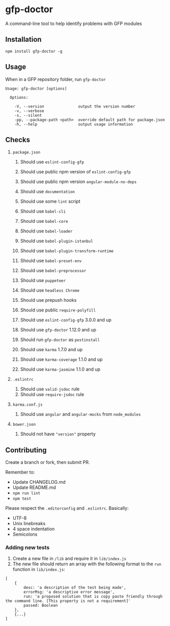 # gfp-doctor

A command-line tool to help identify problems with GFP modules

## Installation

```
npm install gfp-doctor -g
```

## Usage

When in a GFP repository folder, run `gfp-doctor`

```
Usage: gfp-doctor [options]

  Options:

    -V, --version               output the version number
    -v, --verbose
    -s, --silent
    -pp, --package-path <path>  override default path for package.json
    -h, --help                  output usage information
```

## Checks

1. `package.json`

    1. Should use `eslint-config-gfp`
    1. Should use public npm version of `eslint-config-gfp`
    1. Should use public npm version `angular-module-no-deps`
    1. Should use `documentation`
    1. Should use some `lint` script

    1. Should use `babel-cli`
    1. Should use `babel-core`
    1. Should use `babel-loader`
    1. Should use `babel-plugin-istanbul`
    1. Should use `babel-plugin-transform-runtime`
    1. Should use `babel-preset-env`
    1. Should use `babel-preprocessor`

    1. Should use `puppeteer`
    1. Should use `headless Chrome`

    1. Should use prepush hooks
    1. Should use public `require-polyfill`
    1. Should use `eslint-config-gfp` 3.0.0 and up
    1. Should use `gfp-doctor` 1.12.0 and up
    1. Should run `gfp-doctor` as `postinstall`
    1. Should use `karma` 1.7.0 and up
    1. Should use `karma-coverage` 1.1.0 and up
    1. Should use `karma-jasmine` 1.1.0 and up

1. `.eslintrc`
    1. Should use `valid-jsdoc` rule
    1. Should use `require-jsdoc` rule
1. `karma.conf.js`
    1. Should use `angular` and `angular-mocks` from `node_modules`
1. `bower.json`
    1. Should not have `"version"` property

## Contributing

Create a branch or fork, then submit PR.

Remember to:

* Update CHANGELOG.md
* Update README.md
* `npm run lint`
* `npm test`

Please respect the `.editorconfig` and `.eslintrc`. Basically:

* UTF-8
* Unix linebreaks
* 4 space indentation
* Semicolons

### Adding new tests

1. Create a new file in `/lib` and require it in `lib/index.js`
2. The new file should return an array with the following format to the `run` function in `lib/index.js`:

```
[
    {
        desc: 'a description of the test being made',
        errorMsg: 'a descriptive error message',
        run: 'a proposed solution that is copy paste friendly through the command line. [This property is not a requirement]'
        passed: Boolean
    },
    {...}
]
```
